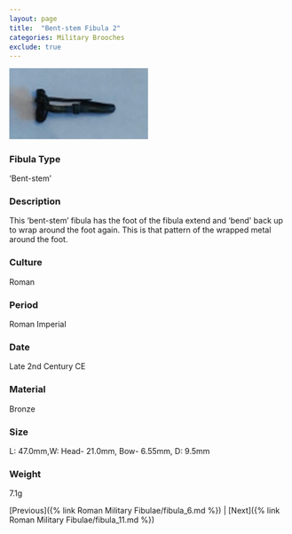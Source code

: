 ```yaml
---
layout: page
title:  "Bent-stem Fibula 2"
categories: Military Brooches
exclude: true
---
```


<img src="fibula/bent-stem2.jpg" alt="photo" width= "250px">

### Fibula Type
‘Bent-stem’
### Description
 This ‘bent-stem’ fibula has the foot of the fibula extend and ‘bend' back up to wrap around the foot again. This is that pattern of the wrapped metal around the foot.
### Culture
Roman
### Period
 Roman Imperial
### Date
Late 2nd Century CE
### Material
 Bronze
### Size
 L: 47.0mm,W: Head- 21.0mm, Bow- 6.55mm, D: 9.5mm
### Weight
 7.1g


[Previous]({% link Roman Military Fibulae/fibula_6.md %}) | [Next]({% link Roman Military Fibulae/fibula_11.md %})
